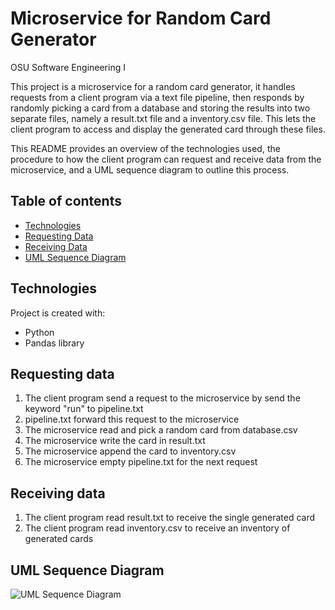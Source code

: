 # Microservice for Random Card Generator

OSU Software Engineering I

This project is a microservice for a random card generator, it handles requests from a client program via a text file pipeline, then responds by randomly picking a card from a database and storing the results into two separate files, namely a result.txt file and a inventory.csv file. This lets the client program to access and display the generated card through these files. 

This README provides an overview of the technologies used, the procedure to how the client program can request and receive data from the microservice, and a UML sequence diagram to outline this process.

## Table of contents
* [Technologies](#technologies)
* [Requesting Data](#requesting-data)
* [Receiving Data](#receiving-data)
* [UML Sequence Diagram](#uml-sequence-diagram)
	
## Technologies
Project is created with:
* Python
* Pandas library

## Requesting data
1. The client program send a request to the microservice by send the keyword "run" to pipeline.txt
2. pipeline.txt forward this request to the microservice
3. The microservice read and pick a random card from database.csv
4. The microservice write the card in result.txt
5. The microservice append the card to inventory.csv
6. The microservice empty pipeline.txt for the next request

## Receiving data
1. The client program read result.txt to receive the single generated card
2. The client program read inventory.csv to receive an inventory of generated cards

## UML Sequence Diagram
![UML Sequence Diagram](/../main/documentation/Partner%20Program%20UML%20Sequence%20Diagram.png?raw=true)
